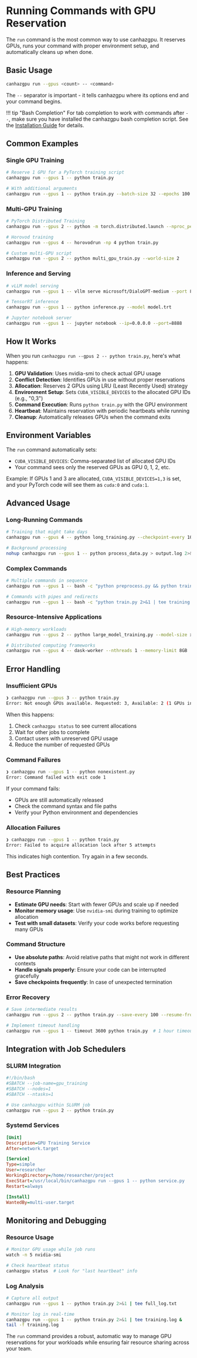 # Running Commands with GPU Reservation

The `run` command is the most common way to use canhazgpu. It reserves GPUs, runs your command with proper environment setup, and automatically cleans up when done.

## Basic Usage

```bash
canhazgpu run --gpus <count> -- <command>
```

The `--` separator is important - it tells canhazgpu where its options end and your command begins.

!!! tip "Bash Completion"
    For tab completion to work with commands after `--`, make sure you have installed the canhazgpu bash completion script. See the [Installation Guide](installation.md#bash-completion) for details.

## Common Examples

### Single GPU Training
```bash
# Reserve 1 GPU for a PyTorch training script
canhazgpu run --gpus 1 -- python train.py

# With additional arguments
canhazgpu run --gpus 1 -- python train.py --batch-size 32 --epochs 100 --lr 0.001
```

### Multi-GPU Training
```bash
# PyTorch Distributed Training
canhazgpu run --gpus 2 -- python -m torch.distributed.launch --nproc_per_node=2 train.py

# Horovod training
canhazgpu run --gpus 4 -- horovodrun -np 4 python train.py

# Custom multi-GPU script
canhazgpu run --gpus 2 -- python multi_gpu_train.py --world-size 2
```

### Inference and Serving
```bash
# vLLM model serving
canhazgpu run --gpus 1 -- vllm serve microsoft/DialoGPT-medium --port 8000

# TensorRT inference
canhazgpu run --gpus 1 -- python inference.py --model model.trt

# Jupyter notebook server
canhazgpu run --gpus 1 -- jupyter notebook --ip=0.0.0.0 --port=8888
```

## How It Works

When you run `canhazgpu run --gpus 2 -- python train.py`, here's what happens:

1. **GPU Validation**: Uses nvidia-smi to check actual GPU usage
2. **Conflict Detection**: Identifies GPUs in use without proper reservations
3. **Allocation**: Reserves 2 GPUs using LRU (Least Recently Used) strategy
4. **Environment Setup**: Sets `CUDA_VISIBLE_DEVICES` to the allocated GPU IDs (e.g., "0,3")
5. **Command Execution**: Runs `python train.py` with the GPU environment
6. **Heartbeat**: Maintains reservation with periodic heartbeats while running
7. **Cleanup**: Automatically releases GPUs when the command exits

## Environment Variables

The `run` command automatically sets:

- `CUDA_VISIBLE_DEVICES`: Comma-separated list of allocated GPU IDs
- Your command sees only the reserved GPUs as GPU 0, 1, 2, etc.

Example: If GPUs 1 and 3 are allocated, `CUDA_VISIBLE_DEVICES=1,3` is set, and your PyTorch code will see them as `cuda:0` and `cuda:1`.

## Advanced Usage

### Long-Running Commands
```bash
# Training that might take days
canhazgpu run --gpus 4 -- python long_training.py --checkpoint-every 1000

# Background processing
nohup canhazgpu run --gpus 1 -- python process_data.py > output.log 2>&1 &
```

### Complex Commands
```bash
# Multiple commands in sequence
canhazgpu run --gpus 1 -- bash -c "python preprocess.py && python train.py && python evaluate.py"

# Commands with pipes and redirects
canhazgpu run --gpus 1 -- bash -c "python train.py 2>&1 | tee training.log"
```

### Resource-Intensive Applications
```bash
# High-memory workloads
canhazgpu run --gpus 2 -- python large_model_training.py --model-size xl

# Distributed computing frameworks
canhazgpu run --gpus 4 -- dask-worker --nthreads 1 --memory-limit 8GB
```

## Error Handling

### Insufficient GPUs
```bash
❯ canhazgpu run --gpus 3 -- python train.py
Error: Not enough GPUs available. Requested: 3, Available: 2 (1 GPUs in use without reservation - run 'canhazgpu status' for details)
```

When this happens:
1. Check `canhazgpu status` to see current allocations
2. Wait for other jobs to complete
3. Contact users with unreserved GPU usage
4. Reduce the number of requested GPUs

### Command Failures
```bash
❯ canhazgpu run --gpus 1 -- python nonexistent.py
Error: Command failed with exit code 1
```

If your command fails:
- GPUs are still automatically released
- Check the command syntax and file paths
- Verify your Python environment and dependencies

### Allocation Failures
```bash
❯ canhazgpu run --gpus 1 -- python train.py
Error: Failed to acquire allocation lock after 5 attempts
```

This indicates high contention. Try again in a few seconds.

## Best Practices

### Resource Planning
- **Estimate GPU needs**: Start with fewer GPUs and scale up if needed
- **Monitor memory usage**: Use `nvidia-smi` during training to optimize allocation
- **Test with small datasets**: Verify your code works before requesting many GPUs

### Command Structure
- **Use absolute paths**: Avoid relative paths that might not work in different contexts
- **Handle signals properly**: Ensure your code can be interrupted gracefully
- **Save checkpoints frequently**: In case of unexpected termination

### Error Recovery
```bash
# Save intermediate results
canhazgpu run --gpus 2 -- python train.py --save-every 100 --resume-from checkpoint.pth

# Implement timeout handling
canhazgpu run --gpus 1 -- timeout 3600 python train.py  # 1 hour timeout
```

## Integration with Job Schedulers

### SLURM Integration
```bash
#!/bin/bash
#SBATCH --job-name=gpu_training
#SBATCH --nodes=1
#SBATCH --ntasks=1

# Use canhazgpu within SLURM job
canhazgpu run --gpus 2 -- python train.py
```

### Systemd Services
```ini
[Unit]
Description=GPU Training Service
After=network.target

[Service]
Type=simple
User=researcher
WorkingDirectory=/home/researcher/project
ExecStart=/usr/local/bin/canhazgpu run --gpus 1 -- python service.py
Restart=always

[Install]
WantedBy=multi-user.target
```

## Monitoring and Debugging

### Resource Usage
```bash
# Monitor GPU usage while job runs
watch -n 5 nvidia-smi

# Check heartbeat status
canhazgpu status  # Look for "last heartbeat" info
```

### Log Analysis
```bash
# Capture all output
canhazgpu run --gpus 1 -- python train.py 2>&1 | tee full_log.txt

# Monitor log in real-time
canhazgpu run --gpus 1 -- python train.py 2>&1 | tee training.log &
tail -f training.log
```

The `run` command provides a robust, automatic way to manage GPU reservations for your workloads while ensuring fair resource sharing across your team.